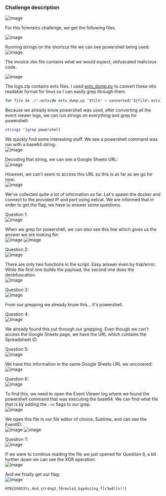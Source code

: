 ### Challenge description

![image](https://github.com/LazyTitan33/CTF-Writeups/assets/80063008/5ef17f55-73c9-44e4-a152-5aa51a1fc7d2)

For this forensics challenge, we get the following files.

![image](https://github.com/LazyTitan33/CTF-Writeups/assets/80063008/3acc4b16-989d-4e3c-a5ad-858b0703cb8b)

Running strings on the shortcut file we can see powershell being used:  
![image](https://github.com/LazyTitan33/CTF-Writeups/assets/80063008/d1938cb0-01c6-45a2-b983-c77016102956)

The invoice.vbs file contains what we would expect, obfuscated malicious code.

![image](https://github.com/LazyTitan33/CTF-Writeups/assets/80063008/0dbaad70-e371-4111-a4db-778a63a8969a)

The logs.zip contains evtx files. I used [evtx_dump.py](https://github.com/williballenthin/python-evtx/blob/master/scripts/evtx_dump.py) to convert these into readable format for linux so I can easily grep through them.

```bash
for file in ./*.evtx;do evtx_dump.py "$file" > converted/"${file%.evtx}.xml";done
```

Because we already know powershell was used, after converting all the event viewer logs, we can run strings on everything and grep for powershell:

```bash
strings *|grep powershell
```
We quickly find some interesting stuff. We see a powershell command was run with a base64 string:  
![image](https://github.com/LazyTitan33/CTF-Writeups/assets/80063008/476157f7-9a2b-44e7-844b-9e5230f0e6b6)

Decoding that string, we can see a Google Sheets URL:  
![image](https://github.com/LazyTitan33/CTF-Writeups/assets/80063008/0c60cf4d-c63e-413c-a8f7-fbea75b4496c)

However, we can't seem to access this URL so this is as far as we go for now:  
![image](https://github.com/LazyTitan33/CTF-Writeups/assets/80063008/5f1ffab9-ee0d-4f46-b0e3-2005eb88ea5d)

We've collected quite a lot of information so far. Let's spawn the docker and connect to the provided IP and port using netcat. We are informed that in order to get the flag, we have to answer some questions.

Question 1:  
![image](https://github.com/LazyTitan33/CTF-Writeups/assets/80063008/f8196305-a8de-4d3e-a934-e7a4bcd29c60)

When we grep for powershell, we can also see this line which gives us the answer we are looking for:  
![image](https://github.com/LazyTitan33/CTF-Writeups/assets/80063008/6ac36f0c-d04d-4ae2-b9cd-320dabd0364a)
![image](https://github.com/LazyTitan33/CTF-Writeups/assets/80063008/a31c2ea2-ce96-455c-8a76-ee71d70f4507)

Question 2:  
![image](https://github.com/LazyTitan33/CTF-Writeups/assets/80063008/5358244d-38f1-4f90-9777-29b783f1c35a)

There are only two functions in the script. Easy answer even by trial/error. While the first one builds the payload, the second one does the deobfuscation.  
![image](https://github.com/LazyTitan33/CTF-Writeups/assets/80063008/d33dd942-49db-429e-81f6-b55d983b7daa)

Question 3:  
![image](https://github.com/LazyTitan33/CTF-Writeups/assets/80063008/f50ea40b-2463-42f1-ad2a-e6455b4784ff)

From our grepping we already know this... it's powershell.

Question 4:  
![image](https://github.com/LazyTitan33/CTF-Writeups/assets/80063008/bcf3ff85-0541-42d6-aedc-482dcd93f587)

We already found this out through our grepping. Even though we can't access the Google Sheets page, we have the URL which contains the Spreadsheet ID.

Question 5:  
![image](https://github.com/LazyTitan33/CTF-Writeups/assets/80063008/ed1e029a-7335-44b0-a955-5edf33ee6abb)

We have this information in the same Google Sheets URL we uncovered:  
![image](https://github.com/LazyTitan33/CTF-Writeups/assets/80063008/e2370135-f266-4d2f-b8e1-09f8863e4f36)

Question 6:  
![image](https://github.com/LazyTitan33/CTF-Writeups/assets/80063008/efa316f5-eec7-40fa-83a7-1cbc1363912a)

To find this, we need to open the Event Viewer log where we found the powershell command that was executing the base64. We can find what file that is by adding the `-rn` flags to our grep.  
![image](https://github.com/LazyTitan33/CTF-Writeups/assets/80063008/46ccbea4-30c8-488b-97a9-1445e3162099)

We open this file in our file editor of choice, Sublime, and can see the EventID:  
![image](https://github.com/LazyTitan33/CTF-Writeups/assets/80063008/820a8d84-d866-43ff-9208-e4f03cf95a37)
![image](https://github.com/LazyTitan33/CTF-Writeups/assets/80063008/c4857609-24bf-46e7-8f4a-f67452cb6dbd)

Question 7:  
![image](https://github.com/LazyTitan33/CTF-Writeups/assets/80063008/6f6d829c-9ef5-4513-9d8a-c2f9b96e0783)

If we were to continue reading the file we just opened for Question 6, a bit further down we can see the XOR operation:  
![image](https://github.com/LazyTitan33/CTF-Writeups/assets/80063008/7d9fb247-0097-414e-a249-0ae8b01ce340)

And we finally get our flag:  
![image](https://github.com/LazyTitan33/CTF-Writeups/assets/80063008/12e0afde-7e91-411a-8d42-5183d72cc130)

```HTB{GSH33ts_4nd_str4ng3_f0rmula3_byp4ss1ng_f1r3w4lls!!}```



